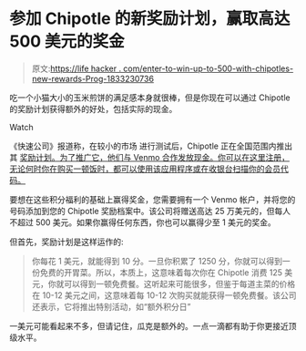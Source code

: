 # 参加 Chipotle 的新奖励计划，赢取高达 500 美元的奖金

> 原文:[https://life hacker . com/enter-to-win-up-to-500-with-chipotles-new-rewards-Prog-1833230736](https://lifehacker.com/enter-to-win-up-to-500-with-chipotles-new-rewards-prog-1833230736)

吃一个小猫大小的玉米煎饼的满足感本身就很棒，但是你现在可以通过 Chipotle 的奖励计划获得额外的好处，包括实际的现金。

Watch

《快速公司》报道称，在较小的市场 进行测试后，Chipotle 正在全国范围内推出其 [奖励计划。为了推广它，他们与 Venmo 合作发放现金。你可以在这里注册，无论何时你在购买一顿饭时，都可以使用该应用程序或在收银台扫描你的会员代码。](https://www.fastcompany.com/90318692/chipotles-rewards-program-open-to-us-free-burritos-after-125)

要想在这些积分福利的基础上赢得奖金，您需要拥有一个 Venmo 帐户，并将您的号码添加到您的 Chipotle 奖励档案中。该公司将赠送高达 25 万美元的，但每人不超过 500 美元。如果你赢得任何东西，你也可以赢得少至 1 美元的奖金。

但首先，奖励计划是这样运作的:

> 你每花 1 美元，就能得到 10 分。一旦你积累了 1250 分，你就可以得到一份免费的开胃菜。所以，本质上，这意味着每次你在 Chipotle 消费 125 美元，你就可以得到一顿免费餐。这听起来可能很多，但鉴于每道主菜的价格在 10-12 美元之间，这意味着每 10-12 次购买就能获得一顿免费餐。该公司还表示，它将推出特别活动，如“额外积分日”

一美元可能看起来不多，但请记住，瓜克是额外的。一点一滴都有助于你更接近顶级水平。
